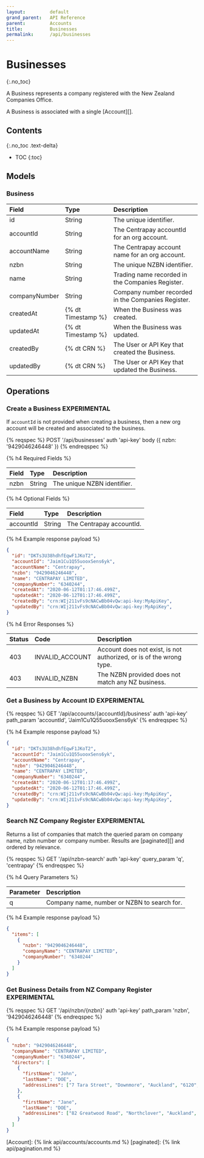 ```yaml
---
layout:         default
grand_parent:   API Reference
parent:         Accounts
title:          Businesses
permalink:      /api/businesses
---
```


# Businesses
{:.no_toc}

A Business represents a company registered with the New Zealand Companies Office.

A Business is associated with a single [Account][].

## Contents
{:.no_toc .text-delta}

* TOC
{:toc}

## Models

### Business

|     Field     |        Type        |                    Description                     |
| :------------ | :----------------- | :------------------------------------------------- |
| id            | String             | The unique identifier.                             |
| accountId     | String             | The Centrapay accountId for an org account.        |
| accountName   | String             | The Centrapay account name for an org account.     |
| nzbn          | String             | The unique NZBN identifier.                        |
| name          | String             | Trading name recorded in the Companies Register.   |
| companyNumber | String             | Company number recorded in the Companies Register. |
| createdAt     | {% dt Timestamp %} | When the Business was created.                     |
| updatedAt     | {% dt Timestamp %} | When the Business was updated.                     |
| createdBy     | {% dt CRN %}       | The User or API Key that created the Business.     |
| updatedBy     | {% dt CRN %}       | The User or API Key that updated the Business.     |

## Operations

### Create a Business **EXPERIMENTAL**

If `accountId` is not provided when creating a business, then a new
org account will be created and associated to the business.

{% reqspec %}
  POST '/api/businesses'
  auth 'api-key'
  body ({
    nzbn: '9429046246448'
  })
{% endreqspec %}

{% h4 Required Fields %}

| Field |  Type  |         Description         |
| :---- | :----- | :-------------------------- |
| nzbn  | String | The unique NZBN identifier. |

{% h4 Optional Fields %}

|   Field   |  Type  |       Description        |
| :-------- | :----- | :----------------------- |
| accountId | String | The Centrapay accountId. |

{% h4 Example response payload %}

```json
{
  "id": "DKTs3U38hdhfEqwF1JKoT2",
  "accountId": "Jaim1Cu1Q55uooxSens6yk",
  "accountName": "Centrapay",
  "nzbn": "9429046246448",
  "name": "CENTRAPAY LIMITED",
  "companyNumber": "6340244",
  "createdAt": "2020-06-12T01:17:46.499Z",
  "updatedAt": "2020-06-12T01:17:46.499Z",
  "createdBy": "crn:WIj211vFs9cNACwBb04vQw:api-key:MyApiKey",
  "updatedBy": "crn:WIj211vFs9cNACwBb04vQw:api-key:MyApiKey",
}
```

{% h4 Error Responses %}

| Status |      Code       |                             Description                             |
| :----- | :-------------- | :------------------------------------------------------------------ |
| 403    | INVALID_ACCOUNT | Account does not exist, is not authorized, or is of the wrong type. |
| 403    | INVALID_NZBN    | The NZBN provided does not match any NZ business.                   |

### Get a Business by Account ID **EXPERIMENTAL**

{% reqspec %}
  GET '/api/accounts/{accountId}/business'
  auth 'api-key'
  path_param 'accountId', 'Jaim1Cu1Q55uooxSens6yk'
{% endreqspec %}

{% h4 Example response payload %}

```json
{
  "id": "DKTs3U38hdhfEqwF1JKoT2",
  "accountId": "Jaim1Cu1Q55uooxSens6yk",
  "accountName": "Centrapay",
  "nzbn": "9429046246448",
  "name": "CENTRAPAY LIMITED",
  "companyNumber": "6340244",
  "createdAt": "2020-06-12T01:17:46.499Z",
  "updatedAt": "2020-06-12T01:17:46.499Z",
  "createdBy": "crn:WIj211vFs9cNACwBb04vQw:api-key:MyApiKey",
  "updatedBy": "crn:WIj211vFs9cNACwBb04vQw:api-key:MyApiKey",
}
```

### Search NZ Company Register **EXPERIMENTAL**

Returns a list of companies that match the queried param on company name, nzbn number or company
number. Results are [paginated][] and ordered by relevance.

{% reqspec %}
  GET '/api/nzbn-search'
  auth 'api-key'
  query_param 'q', 'centrapay'
{% endreqspec %}

{% h4 Query Parameters %}

| Parameter |                 Description                 |
| :-------- | :------------------------------------------ |
| q         | Company name, number or NZBN to search for. |

{% h4 Example response payload %}

```json
{
  "items": [
    {
      "nzbn": "9429046246448",
      "companyName": "CENTRAPAY LIMITED",
      "companyNumber": "6340244"
    }
  ]
}
```

### Get Business Details from NZ Company Register **EXPERIMENTAL**

{% reqspec %}
  GET '/api/nzbn/{nzbn}'
  auth 'api-key'
  path_param 'nzbn', '9429046246448'
{% endreqspec %}

{% h4 Example response payload %}

```json
{
  "nzbn": "9429046246448",
  "companyName": "CENTRAPAY LIMITED",
  "companyNumber": "6340244",
  "directors": [
    {
      "firstName": "John",
      "lastName": "DOE",
      "addressLines": ["7 Tara Street", "Downmore", "Auckland", "6120", "NZ"]
    },
    {
      "firstName": "Jane",
      "lastName": "DOE",
      "addressLines": ["82 Greatwood Road", "Northclover", "Auckland", "7260", "NZ"]
    }
  ]
}
```

[Account]: {% link api/accounts/accounts.md %}
[paginated]: {% link api/pagination.md %}

